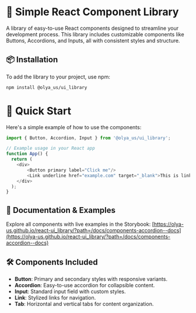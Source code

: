 
# 🌟 Simple React Component Library

A library of easy-to-use React components designed to streamline your development process. This library includes customizable components like Buttons, Accordions, and Inputs, all with consistent styles and structure.

## 📦 Installation
To add the library to your project, use npm:
```bash
npm install @olya_us/ui_library
```

# 🚀 Quick Start
Here's a simple example of how to use the components:

```javascript
import { Button, Accordion, Input } from '@olya_us/ui_library';

// Example usage in your React app
function App() {
  return (
    <div>
        <Button primary label="Click me"/>
        <Link underline href="example.com" target="_blank">This is link</Link>
    </div>
  );
}
```

## 📖 Documentation & Examples
Explore all components with live examples in the Storybook: [https://olya-us.github.io/react-ui_library/?path=/docs/components-accordion--docs](https://olya-us.github.io/react-ui_library/?path=/docs/components-accordion--docs)

## 🛠️ Components Included
- **Button**: Primary and secondary styles with responsive variants.
- **Accordion**: Easy-to-use accordion for collapsible content.
- **Input**: Standard input field with custom styles.
- **Link**: Stylized links for navigation.
- **Tab**: Horizontal and vertical tabs for content organization.